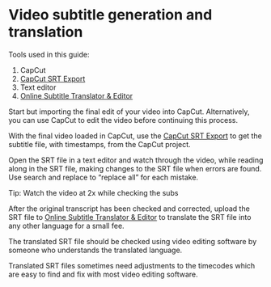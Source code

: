 # Video subtitle generation and translation

Tools used in this guide:

1. CapCut
2. [CapCut SRT Export](https://www.biyaoyun.com/capcutsrt)
3. Text editor
4. [Online Subtitle Translator & Editor](https://www.syedgakbar.com/projects/dst)

Start but importing the final edit of your video into CapCut. Alternatively, you can use CapCut to edit the video before continuing this process.

With the final video loaded in CapCut, use the [CapCut SRT Export](https://www.biyaoyun.com/capcutsrt) to get the subtitle file, with timestamps, from the CapCut project.

Open the SRT file in a text editor and watch through the video, while reading along in the SRT file, making changes to the SRT file when errors are found. Use search and replace to “replace all” for each mistake.

Tip: Watch the video at 2x while checking the subs

After the original transcript has been checked and corrected, upload the SRT file to [Online Subtitle Translator & Editor](https://www.syedgakbar.com/projects/dst) to translate the SRT file into any other language for a small fee.

The translated SRT file should be checked using video editing software by someone who understands the translated language.

Translated SRT files sometimes need adjustments to the timecodes which are easy to find and fix with most video editing software.
